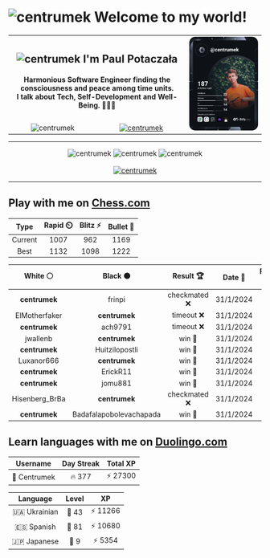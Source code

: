 <h1>
  <img
    src="https://emojis.slackmojis.com/emojis/images/1531849430/4246/blob-sunglasses.gif"
    width="30"
    alt="centrumek"
  />
  Welcome to my world!
</h1>

<table>
  <tbody>
    <tr>
      <td align="center" width="70%" colspan="2">
        <h2>
          <img
            src="https://raw.githubusercontent.com/MartinHeinz/MartinHeinz/master/wave.gif"
            width="30px"
            alt="centrumek"
          />
          I'm Paul Potaczała
        </h2>
        <h4>
          Harmonious Software Engineer finding the consciousness and peace among time units.
          <br/>
          I talk about Tech, Self-Development and Well-Being. 🌿🧘🚀
        </h4>
      </td>
      <td width="30%" rowspan="2">
        <a href="https://app.daily.dev/centrumek">
          <img
            src="./devcard.svg"
            alt="centrumek"
          />
        </a>
      </td>
    </tr>
    <tr align="center">
      <td>
        <img
          src="https://komarev.com/ghpvc/?username=centrumek&label=visitors&color=0e75b6&style=flat"
          alt="centrumek"
        >
      </td>
      <td>
        <a href="https://stackoverflow.com/users/14496012/centrumek">
          <img
            src="https://stackoverflow.com/users/flair/14496012.png?theme=dark"
            alt="centrumek"
          >
        </a>
      </td>
    </tr>
  </tbody>
</table>

---
<div align="center">
  <img 
    src="https://github-readme-stats.vercel.app/api?username=centrumek&show_icons=true&count_private=true&theme=dark&hide_border=true&hide=issues,contribs&bg_color=00000000"
    alt="centrumek"
  />
  <img
    src="https://github-readme-stats.vercel.app/api/top-langs/?username=centrumek&layout=compact&hide_border=true&theme=dark&bg_color=00000000&langs_count=6&exclude_repo=air-statistic-app"
    alt="centrumek"
  />
  <img 
    src="https://github-readme-streak-stats.herokuapp.com?user=centrumek&theme=dark&hide_border=true&background=FFFFFF00"
    alt="centrumek"
  />
  <br/>
  <br/>
  <a href="https://www.buymeacoffee.com/centrumek">
    <img
      src="https://cdn.buymeacoffee.com/buttons/v2/default-orange.png"
      height="50"
      width="210"
      alt="centrumek"
    />
  </a>
</div>

---

## Play with me on [Chess.com](https://www.chess.com/member/centrumek)

<div align="center">
<!--START_SECTION:chessStats-->
<!-- Automatically generated with https://github.com/Balastrong/chess-stats-action -->

| Type | Rapid ⏲️ | Blitz ⚡ | Bullet 🔫 |
|:---:|:---:|:---:|:---:|
| Current | 1007 | 962 | 1169 |
| Best | 1132 | 1098 | 1222 |

| White ⚪ | Black ⚫ | Result 🏆 | Date 📅 | Position 🗺️ | Type 🕕 |
|:---:|:---:|:---:|:---:|:---:|:---:|
| **centrumek** | frinpi | checkmated ❌ | 31/1/2024 | <a href="http://www.ee.unb.ca/cgi-bin/tervo/fen.pl?select=3r2k1/R4pp1/4p2p/4P2K/5PP1/1P1P3q/P6b/8 w - -">Link</a> | Bullet |
| ElMotherfaker | **centrumek** | timeout ❌ | 31/1/2024 | <a href="http://www.ee.unb.ca/cgi-bin/tervo/fen.pl?select=8/8/4k3/p7/8/3K4/PP3r2/8 b - -">Link</a> | Bullet |
| **centrumek** | ach9791 | timeout ❌ | 31/1/2024 | <a href="http://www.ee.unb.ca/cgi-bin/tervo/fen.pl?select=8/2pk1pb1/6pp/1K6/5rnP/8/8/8 w - -">Link</a> | Bullet |
| jwallenb | **centrumek** | win 🥇 | 31/1/2024 | <a href="http://www.ee.unb.ca/cgi-bin/tervo/fen.pl?select=2r5/p1p1k3/1pn5/3p4/1P1Pp3/P5p1/6P1/B2q2K1 w - -">Link</a> | Bullet |
| **centrumek** | Huitzilopostli | win 🥇 | 31/1/2024 | <a href="http://www.ee.unb.ca/cgi-bin/tervo/fen.pl?select=6k1/5p2/4p1pp/B2bP3/P5P1/1pKBb2P/8/8 b - -">Link</a> | Bullet |
| Luxanor666 | **centrumek** | win 🥇 | 31/1/2024 | <a href="http://www.ee.unb.ca/cgi-bin/tervo/fen.pl?select=3r4/5ppk/p2p1b1p/3P4/2Q1Pq2/8/P5PP/2R2RK1 w - -">Link</a> | Bullet |
| **centrumek** | ErickR11 | win 🥇 | 31/1/2024 | <a href="http://www.ee.unb.ca/cgi-bin/tervo/fen.pl?select=3k3R/pp3Q2/2p5/2Pp2P1/1P6/2P2K2/q7/8 b - -">Link</a> | Bullet |
| **centrumek** | jomu881 | win 🥇 | 31/1/2024 | <a href="http://www.ee.unb.ca/cgi-bin/tervo/fen.pl?select=r4rk1/ppp2pb1/8/4p3/4P3/3P1KN1/PPP2N2/R2Q3R b - -">Link</a> | Bullet |
| Hisenberg_BrBa | **centrumek** | checkmated ❌ | 31/1/2024 | <a href="http://www.ee.unb.ca/cgi-bin/tervo/fen.pl?select=r4rk1/6RR/5p1p/4p3/8/2n5/6PP/6K1 b - -">Link</a> | Bullet |
| **centrumek** | Badafalapobolevachapada | win 🥇 | 31/1/2024 | <a href="http://www.ee.unb.ca/cgi-bin/tervo/fen.pl?select=7Q/p3kp2/1p2p1q1/3p2P1/3P1P2/4P1K1/8/5R2 b - -">Link</a> | Bullet |

<!--END_SECTION:chessStats-->
</div>

## Learn languages with me on [Duolingo.com](https://www.duolingo.com/profile/Centrumek)

<div align="center">
<!--START_SECTION:duolingoStats-->
<!-- Automatically generated with https://github.com/centrumek/duolingo-readme-stats-->

| Username | Day Streak | Total XP |
|:---:|:---:|:---:|
| 👤 Centrumek | 🔥 377 | ⚡ 27300 |

| Language | Level | XP |
|:---:|:---:|:---:|
| 🇺🇦 Ukrainian | 👑 43 | ⚡ 11266 |
| 🇪🇸 Spanish | 👑 81 | ⚡ 10680 |
| 🇯🇵 Japanese | 👑 9 | ⚡ 5354 |

<!--END_SECTION:duolingoStats-->
</div>
<!--
**centrumek/centrumek** is a ✨ _special_ ✨ repository because its `README.md` (this file) appears on your GitHub profile.

Here are some ideas to get you started:

- 🔭 I’m currently working on ...
- 🌱 I’m currently learning ...
- 👯 I’m looking to collaborate on ...
- 🤔 I’m looking for help with ...
- 💬 Ask me about ...
- 📫 How to reach me: ...
- 😄 Pronouns: ...
- ⚡ Fun fact: ...
-->
